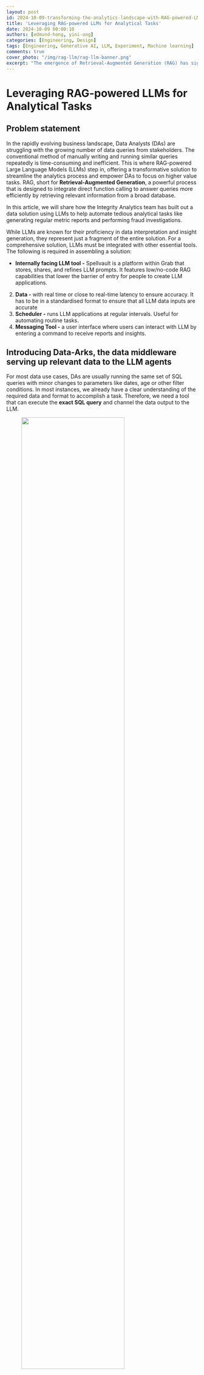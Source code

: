 ```yaml
---
layout: post
id: 2024-10-09-transforming-the-analytics-landscape-with-RAG-powered-LM
title: 'Leveraging RAG-powered LLMs for Analytical Tasks'
date: 2024-10-09 00:00:10
authors: [edmund-hong, yini-ong]
categories: [Engineering, Design]
tags: [Engineering, Generative AI, LLM, Experiment, Machine learning]
comments: true
cover_photo: "/img/rag-llm/rag-llm-banner.png"
excerpt: "The emergence of Retrieval-Augmented Generation (RAG) has significantly revolutionised Large Language Models (LLMs), propelling them to unprecedented heights. This development prompts us to consider its integration into the field of Analytics. Explore how Grab harnesses this technology to optimise our analytics processes."
---
```

# Leveraging RAG-powered LLMs for Analytical Tasks

## Problem statement

In the rapidly evolving business landscape, Data Analysts (DAs) are struggling with the growing number of data queries from stakeholders. The conventional method of manually writing and running similar queries repeatedly is time-consuming and inefficient. This is where RAG-powered Large Language Models (LLMs) step in, offering a transformative solution to streamline the analytics process and empower DAs to focus on higher value tasks. RAG, short for **Retrieval-Augmented Generation**, a powerful process that is designed to integrate direct function calling to answer queries more efficiently by retrieving relevant information from a broad database.

In this article, we will share how the Integrity Analytics team has built out a data solution using LLMs to help automate tedious analytical tasks like generating regular metric reports and performing fraud investigations.

While LLMs are known for their proficiency in data interpretation and insight generation, they represent just a fragment of the entire solution. For a comprehensive solution, LLMs must be integrated with other essential tools. The following is required in assembling a solution:

- **Internally facing LLM tool -** Spellvault is a platform within Grab that stores, shares, and refines LLM prompts. It features low/no-code RAG capabilities that lower the barrier of entry for people to create LLM applications.  
2. **Data \-** with real time or close to real-time latency to ensure accuracy. It has to be in a standardised format to ensure that all LLM data inputs are accurate  
3. **Scheduler \-**  runs LLM applications at regular intervals. Useful for automating routine tasks.   
4. **Messaging Tool \-** a user interface where users can interact with LLM by entering a command to receive reports and insights. 

## Introducing Data-Arks, the data middleware serving up relevant data to the LLM agents

For most data use cases, DAs are usually running the same set of SQL queries with minor changes to parameters like dates, age or other filter conditions. In most instances, we already have a clear understanding of the required data and format to accomplish a task. Therefore, we need a tool that can execute the **exact SQL query** and channel the data output to the LLM.

<div class="post-image-section"><figure>
  <img src="/img/rag-llm/rag-llm-1.png" alt="" style="width:80%"><figcaption align="middle">Figure 1. Data-Arks hosts various APIs which can be called to serve data to applications like SpellVault.</figcaption>
  </figure>
</div>


### What is Data-Arks?

Data-Arks is an in-house Python-based API platform housing several frequently used SQL queries and python functions packaged into individual APIs. Data-Arks is also integrated with Slack, Wiki, and JIRA APIs, allowing users to parse and fetch information and data from these tools as well. The benefits of Data-Arks are summarised as follows:

- **Integration:** Data-Arks service allows users to upload any SQL query or Python script on the platform. These queries are then surfaced as APIs, which can be called to serve data to the LLM agent. 

- **Versatility: Data-Arks** can be extended to everyone. Employees from various teams and functions at Grab can self-serve to upload any SQL query that they want onto the platform, allowing this tool to be used for different teams’ use cases.

## Automating regular report generation and summarisation using Data-Arks and Spellvault

LLMs are just one piece of the puzzle, to build a comprehensive solution, they must be integrated with other tools. Figure 2 shows how different tools are used in executing report summaries in Slack.

<div class="post-image-section"><figure>
  <img src="/img/rag-llm/rag-llm-2.png" alt="" style="width:80%"><figcaption align="middle">Figure 2. Report Summarizer uses various tools to summarise queries and deliver a summarised report through Slack.</figcaption>
  </figure>
</div>

Figure 3 is an example of a summarised report generated by the Report Summarizer using dummy data.  
<div class="post-image-section"><figure>
  <img src="/img/rag-llm/rag-llm-3.png" alt="" style="width:80%"><figcaption align="middle">Figure 3. Sample of Dummy Data</figcaption>
  </figure>
</div>
\*Dummy data extracted from [https://data.gov.my/](https://data.gov.my/) 

A Data-Arks API is called to generate the data in a tabular format and LLM helps summarise and generate a short paragraph of key insights as illustrated in the example dummy data above. 

This automated report generation has helped to save an estimated 3-4 hours per report. 

## LLM bots for fraud investigations

LLMs also excel in helping to streamline fraud investigations, as LLMs are able to contextualise several different data points and information and derive useful insights from them. 

Introducing **A\* bot**, the team’s very own LLM fraud investigation helper.  
   
A set of frequently used queries for fraud investigation is made available as Data-Arks APIs. Upon a user prompt or query, SpellVault selects the most relevant queries using RAG, executes them and provides a summary of the results to users through Slack. 

<div class="post-image-section"><figure>
  <img src="/img/rag-llm/rag-llm-4.png" alt="" style="width:80%"><figcaption align="middle">Figure 4. A* bot uses Data-Arks and Spellvault to get information for fraud investigations.</figcaption>
  </figure>
</div>

Figure 5 shows a sample of fraud investigation responses from the A* bot.  
<div class="post-image-section"><figure>
  <img src="/img/rag-llm/rag-llm-5.png" alt="" style="width:80%"><figcaption align="middle">Figure 5. Sample of fraud investigation responses.</figcaption>
  </figure>
</div>

Scaling to multiple queries for a fraud investigation process, what was once a time-consuming fraud investigation can now be reduced to a matter of minutes, as the A\* chatbot is capable of providing all the necessary info simultaneously.

## RAG vs fine-tuning 

On deciding between RAG or fine-tuning to improve LLM accuracy, three key factors tipped the scales in favour of the RAG approach:

**1\. Effort & Cost Considerations**  
Fine-tuning requires significant computational cost as it involves taking a base model and further training it with smaller, domain specific data and context. RAG is computationally less expensive as it relies on retrieving only relevant data and context to augment a model’s response. As the same base model can be used for different use cases, RAG is the preferred choice due to its flexibility and cost efficiency.

**2\. Ability to respond with the latest information**  
Fine-tuning requires model re-training with each new information update, whereas RAG simply retrieves required context and data from a knowledge base to enhance its response. Thus, by using RAG, LLM is able to answer questions using the most current information from our production database, eliminating the need for model re-training.

**3\. Speed and Scalability**  
Without the burden of model re-training, the team can rapidly scale and build out new LLM applications with a well managed knowledge base.

# What’s next ?

The potential of using RAG-powered LLM can be limitless as the ability of GPT is correlated with the tools it equips. Hence, the process does not stop here and we will try to onboard more tools or integration to GPT. In the near future, we plan to utilise Data-Arks to provide images to GPT as GPT-4o is a multimodal model that has vision capabilities. We are committed to pushing the boundaries of what's possible with RAG-powered LLM, and we look forward to unveiling the exciting advancements that lie ahead.

<div class="post-image-section"><figure>
  <img src="/img/rag-llm/rag-llm-what-next.png" alt="" style="width:80%"><figcaption align="middle"></figcaption>
  </figure>
</div>


<small class="credits">We would like to express our sincere gratitude to the following individuals and teams whose invaluable support and contributions have made this project a reality: <br>- @meichen.lu, a senior data scientist at Grab, for her guidance and assistance in building the MVP and testing the concept.<br>- The data engineering team, particularly @jialong.loh and @pu.li, for setting up the necessary services and infrastructure. </small>

# Join us
Grab is the leading superapp platform in Southeast Asia, providing everyday services that matter to consumers. More than just a ride-hailing and food delivery app, Grab offers a wide range of on-demand services in the region, including mobility, food, package and grocery delivery services, mobile payments, and financial services across 700 cities in eight countries.
 
Powered by technology and driven by heart, our mission is to drive Southeast Asia forward by creating economic empowerment for everyone. If this mission speaks to you, [join our team](https://grab.careers/) today!